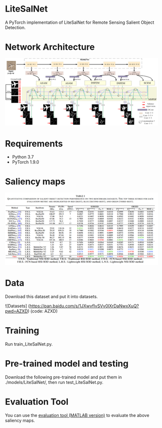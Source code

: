 # LiteSalNet
A PyTorch implementation of LiteSalNet for Remote Sensing Salient Object Detection.

# Network Architecture
![LiteSalNet Architecture](https://github.com/ai-kunkun/LiteSalNet/blob/main/image/LiteSalNet.png)

# Requirements
- Python 3.7
- PyTorch 1.9.0

# Saliency maps
![LiteSalNet Architecture](https://github.com/ai-kunkun/LiteSalNet/blob/main/image/table.png)

# Data
Download this dataset and put it into datasets.

![Datasets] (https://pan.baidu.com/s/1JXwvfIvSVv0lXrDaNwxXuQ?pwd=AZXD) (code: AZXD) 
# Training
Run train_LiteSalNet.py.

# Pre-trained model and testing
Download the following pre-trained model and put them in ./models/LiteSalNet/, then run test_LiteSalNet.py. 

# Evaluation Tool
You can use the [evaluation tool (MATLAB version)](https://github.com/MathLee/MatlabEvaluationTools) to evaluate the above saliency maps.

